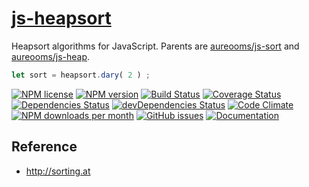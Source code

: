 [js-heapsort](http://aureooms.github.io/js-heapsort)
==

Heapsort algorithms for JavaScript. Parents are
[aureooms/js-sort](https://github.com/aureooms/js-sort)
and
[aureooms/js-heap](https://github.com/aureooms/js-heap).

```js
let sort = heapsort.dary( 2 ) ;
```

[![NPM license](http://img.shields.io/npm/l/aureooms-js-heapsort.svg?style=flat)](https://raw.githubusercontent.com/aureooms/js-heapsort/master/LICENSE)
[![NPM version](http://img.shields.io/npm/v/aureooms-js-heapsort.svg?style=flat)](https://www.npmjs.org/package/aureooms-js-heapsort)
[![Build Status](http://img.shields.io/travis/aureooms/js-heapsort.svg?style=flat)](https://travis-ci.org/aureooms/js-heapsort)
[![Coverage Status](http://img.shields.io/coveralls/aureooms/js-heapsort.svg?style=flat)](https://coveralls.io/r/aureooms/js-heapsort)
[![Dependencies Status](http://img.shields.io/david/aureooms/js-heapsort.svg?style=flat)](https://david-dm.org/aureooms/js-heapsort#info=dependencies)
[![devDependencies Status](http://img.shields.io/david/dev/aureooms/js-heapsort.svg?style=flat)](https://david-dm.org/aureooms/js-heapsort#info=devDependencies)
[![Code Climate](http://img.shields.io/codeclimate/github/aureooms/js-heapsort.svg?style=flat)](https://codeclimate.com/github/aureooms/js-heapsort)
[![NPM downloads per month](http://img.shields.io/npm/dm/aureooms-js-heapsort.svg?style=flat)](https://www.npmjs.org/package/aureooms-js-heapsort)
[![GitHub issues](http://img.shields.io/github/issues/aureooms/js-heapsort.svg?style=flat)](https://github.com/aureooms/js-heapsort/issues)
[![Documentation](https://aureooms.github.io/js-heapsort/badge.svg)](https://aureooms.github.io/js-heapsort/source.html)

## Reference

  - http://sorting.at
